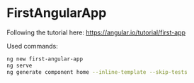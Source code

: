 # FirstAngularApp

Following the tutorial here: https://angular.io/tutorial/first-app

Used commands:
```bash
ng new first-angular-app
ng serve
ng generate component home --inline-template --skip-tests

```

